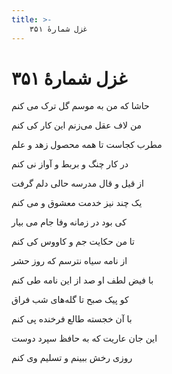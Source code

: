 ```yaml
---
title: >-
    غزل شمارهٔ ۳۵۱
---
```

# غزل شمارهٔ ۳۵۱

<div class="b" id="bn1"><div class="m1"><p>حاشا که من به موسم گل ترک می کنم</p></div>
<div class="m2"><p>من لاف عقل می‌زنم این کار کی کنم</p></div></div>
<div class="b" id="bn2"><div class="m1"><p>مطرب کجاست تا همه محصول زهد و علم</p></div>
<div class="m2"><p>در کار چنگ و بربط و آواز نی کنم</p></div></div>
<div class="b" id="bn3"><div class="m1"><p>از قیل و قال مدرسه حالی دلم گرفت</p></div>
<div class="m2"><p>یک چند نیز خدمت معشوق و می کنم</p></div></div>
<div class="b" id="bn4"><div class="m1"><p>کی بود در زمانه وفا جام می بیار</p></div>
<div class="m2"><p>تا من حکایت جم و کاووس کی کنم</p></div></div>
<div class="b" id="bn5"><div class="m1"><p>از نامه سیاه نترسم که روز حشر</p></div>
<div class="m2"><p>با فیض لطف او صد از این نامه طی کنم</p></div></div>
<div class="b" id="bn6"><div class="m1"><p>کو پیک صبح تا گله‌های شب فراق</p></div>
<div class="m2"><p>با آن خجسته طالع فرخنده پی کنم</p></div></div>
<div class="b" id="bn7"><div class="m1"><p>این جان عاریت که به حافظ سپرد دوست</p></div>
<div class="m2"><p>روزی رخش ببینم و تسلیم وی کنم</p></div></div>
